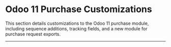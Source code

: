 # Odoo 11 Purchase Customizations

This section details customizations to the Odoo 11 purchase module, including sequence additions, tracking fields, and a new module for purchase request exports.

---
